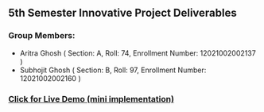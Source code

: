## 5th Semester Innovative Project Deliverables



### Group Members:
- Aritra Ghosh   ( Section: A, Roll: 74, Enrollment Number: 12021002002137 )
- Subhojit Ghosh ( Section: B, Roll: 97, Enrollment Number: 12021002002160 )



### <a href="https://summarizze.streamlit.app/">Click for Live Demo  (mini implementation)</a>

